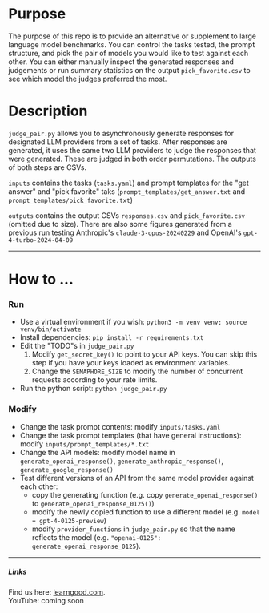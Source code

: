 # Purpose
The purpose of this repo is to provide an alternative or supplement to large language model benchmarks. You can control the tasks tested, the prompt structure, and pick the pair of models you would like to test against each other. You can either manually inspect the generated responses and judgements or run summary statistics on the output `pick_favorite.csv` to see which model the judges preferred the most.


# Description
`judge_pair.py` allows you to asynchronously generate responses for designated LLM providers from a set of tasks. After responses are generated, it uses the same two LLM providers to judge the responses that were generated. These are judged in both order permutations. The outputs of both steps are CSVs.

`inputs` contains the tasks (`tasks.yaml`) and prompt templates for the "get answer" and "pick favorite" taks (`prompt_templates/get_answer.txt` and `prompt_templates/pick_favorite.txt`)

`outputs` contains the output CSVs `responses.csv` and `pick_favorite.csv` (omitted due to size). There are also some figures generated from a previous run testing Anthropic's `claude-3-opus-20240229` and OpenAI's `gpt-4-turbo-2024-04-09`

----

# How to ...
### Run
- Use a virtual environment if you wish: `python3 -m venv venv; source venv/bin/activate`
- Install dependencies: `pip install -r requirements.txt`
- Edit the "TODO"s in `judge_pair.py`
   1. Modify `get_secret_key()` to point to your API keys. You can skip this step if you have your keys loaded as environment variables.
   2. Change the `SEMAPHORE_SIZE` to modify the number of concurrent requests according to your rate limits.
- Run the python script: `python judge_pair.py`

### Modify
- Change the task prompt contents: modify `inputs/tasks.yaml`
- Change the task prompt templates (that have general instructions): modify `inputs/prompt_templates/*.txt`
- Change the API models: modify model name in `generate_openai_response()`, `generate_anthropic_response()`, `generate_google_response()`
- Test different versions of an API from the same model provider against each other:
  - copy the generating function (e.g. copy `generate_openai_response()` to `generate_openai_response_0125()`)
  - modify the newly copied function to use a different model (e.g. `model = gpt-4-0125-preview`)
  - modify `provider_functions` in `judge_pair.py` so that the name reflects the model (e.g. `"openai-0125": generate_openai_response_0125`).

----

##### Links
Find us here: [learngood.com](https://www.learngood.com).  
YouTube: coming soon